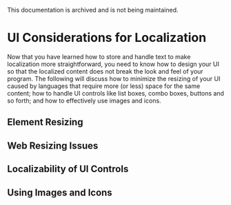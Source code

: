 This documentation is archived and is not being maintained.

# UI Considerations for Localization

Now that you have learned how to store and handle text to make localization more straightforward, you need to know how to design your UI so that the localized content does not break the look and feel of your program. The following will discuss how to minimize the resizing of your UI caused by languages that require more (or less) space for the same content; how to handle UI controls like list boxes, combo boxes, buttons and so forth; and how to effectively use images and icons.

[](https://msdn.microsoft.com/en-us/library/mt691882)
## Element Resizing

[](https://msdn.microsoft.com/en-us/library/mt691883)
## Web Resizing Issues

[](https://msdn.microsoft.com/en-us/library/mt712317)
## Localizability of UI Controls

[](https://msdn.microsoft.com/en-us/library/mt712571)
## Using Images and Icons


